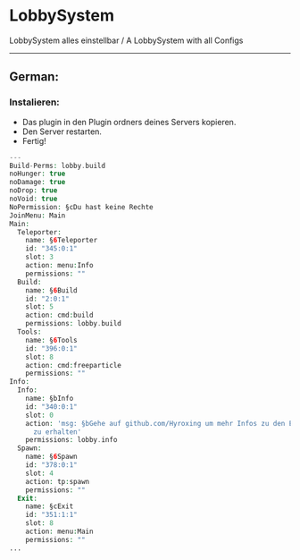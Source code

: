 # LobbySystem
LobbySystem alles einstellbar / A LobbySystem with all Configs

--------------------
## German:

### Instalieren:
- Das plugin in den Plugin ordners deines Servers kopieren. 
- Den Server restarten. 
- Fertig!


```php
---
Build-Perms: lobby.build
noHunger: true
noDamage: true
noDrop: true
noVoid: true
NoPermission: §cDu hast keine Rechte
JoinMenu: Main
Main:
  Teleporter:
    name: §6Teleporter
    id: "345:0:1"
    slot: 3
    action: menu:Info
    permissions: ""
  Build:
    name: §6Build
    id: "2:0:1"
    slot: 5
    action: cmd:build
    permissions: lobby.build
  Tools:
    name: §6Tools
    id: "396:0:1"
    slot: 8
    action: cmd:freeparticle
    permissions: ""
Info:
  Info:
    name: §bInfo
    id: "340:0:1"
    slot: 0
    action: 'msg: §bGehe auf github.com/Hyroxing um mehr Infos zu den Einstellungen
      zu erhalten'
    permissions: lobby.info
  Spawn:
    name: §6Spawn
    id: "378:0:1"
    slot: 4
    action: tp:spawn
    permissions: ""
  Exit:
    name: §cExit
    id: "351:1:1"
    slot: 8
    action: menu:Main
    permissions: ""
...
```
